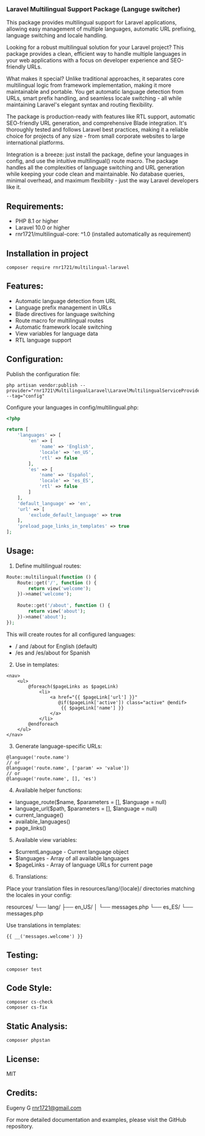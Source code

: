 ### Laravel Multilingual Support Package (Languge switcher)

This package provides multilingual support for Laravel applications, allowing easy management of multiple languages, automatic URL prefixing, language switching and locale handling.

Looking for a robust multilingual solution for your Laravel project? This package provides a clean, efficient way to handle multiple languages in your web applications with a focus on developer experience and SEO-friendly URLs.

What makes it special? Unlike traditional approaches, it separates core multilingual logic from framework implementation, making it more maintainable and portable. You get automatic language detection from URLs, smart prefix handling, and seamless locale switching - all while maintaining Laravel's elegant syntax and routing flexibility.

The package is production-ready with features like RTL support, automatic SEO-friendly URL generation, and comprehensive Blade integration. It's thoroughly tested and follows Laravel best practices, making it a reliable choice for projects of any size - from small corporate websites to large international platforms.

Integration is a breeze: just install the package, define your languages in config, and use the intuitive multilingual() route macro. The package handles all the complexities of language switching and URL generation while keeping your code clean and maintainable. No database queries, minimal overhead, and maximum flexibility - just the way Laravel developers like it.

## Requirements:

- PHP 8.1 or higher
- Laravel 10.0 or higher
- rnr1721/multilingual-core: ^1.0 (installed automatically as requirement)

## Installation in project

```shell
composer require rnr1721/multilingual-laravel
```

## Features:

- Automatic language detection from URL
- Language prefix management in URLs
- Blade directives for language switching
- Route macro for multilingual routes
- Automatic framework locale switching
- View variables for language data
- RTL language support

## Configuration:

Publish the configuration file:

```shell
php artisan vendor:publish --provider="rnr1721\MultilingualLaravel\LaravelMultilingualServiceProvider" --tag="config"
```

Configure your languages in config/multilingual.php:

```php
<?php

return [
    'languages' => [
        'en' => [
            'name' => 'English',
            'locale' => 'en_US',
            'rtl' => false
        ],
        'es' => [
            'name' => 'Español',
            'locale' => 'es_ES',
            'rtl' => false
        ]
    ],
    'default_language' => 'en',
    'url' => [
        'exclude_default_language' => true
    ],
    'preload_page_links_in_templates' => true
];
```

## Usage:

1. Define multilingual routes:

```php
Route::multilingual(function () {
    Route::get('/', function () {
        return view('welcome');
    })->name('welcome');
    
    Route::get('/about', function () {
        return view('about');
    })->name('about');
});
```

This will create routes for all configured languages:

- / and /about for English (default)
- /es and /es/about for Spanish

2. Use in templates:

```blade
<nav>
    <ul>
        @foreach($pageLinks as $pageLink)
            <li>
                <a href="{{ $pageLink['url'] }}"
                   @if($pageLink['active']) class="active" @endif>
                    {{ $pageLink['name'] }}
                </a>
            </li>
        @endforeach
    </ul>
</nav>
```

3. Generate language-specific URLs:

```blade
@language('route.name')
// or
@language('route.name', ['param' => 'value'])
// or
@language('route.name', [], 'es')
```

4. Available helper functions:

- language_route($name, $parameters = [], $language = null)
- language_url($path, $parameters = [], $language = null)
- current_language()
- available_languages()
- page_links()

5. Available view variables:

- $currentLanguage - Current language object
- $languages - Array of all available languages
- $pageLinks - Array of language URLs for current page

6. Translations:

Place your translation files in resources/lang/{locale}/ directories matching the locales in your config:

resources/
└── lang/
    ├── en_US/
    │   └── messages.php
    └── es_ES/
        └── messages.php

Use translations in templates:

```blade
{{ __('messages.welcome') }}
```

## Testing:

```shell
composer test
```

## Code Style:

```shell
composer cs-check
composer cs-fix
```

## Static Analysis:

```shell
composer phpstan
```

## License:
MIT

## Credits:

Eugeny G rnr1721@gmail.com

For more detailed documentation and examples, please visit the GitHub repository.
